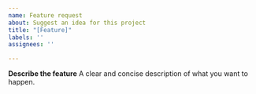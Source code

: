 ```yaml
---
name: Feature request
about: Suggest an idea for this project
title: "[Feature]"
labels: ''
assignees: ''

---
```


**Describe the feature**
A clear and concise description of what you want to happen.
